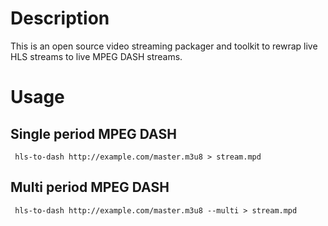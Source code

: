 # Description

This is an open source video streaming packager and toolkit to rewrap live HLS streams to live MPEG DASH streams. 

# Usage

## Single period MPEG DASH
     hls-to-dash http://example.com/master.m3u8 > stream.mpd

## Multi period MPEG DASH
     hls-to-dash http://example.com/master.m3u8 --multi > stream.mpd
